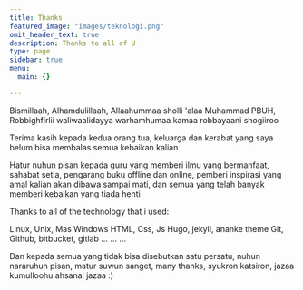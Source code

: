 ```yaml
---
title: Thanks
featured_image: "images/teknologi.png"
omit_header_text: true
description: Thanks to all of U
type: page
sidebar: true
menu:
  main: {}

---
```


Bismillaah, Alhamdulillaah, Allaahummaa sholli 'alaa Muhammad PBUH, Robbighfirlii waliwaalidayya warhamhumaa kamaa robbayaani shogiiroo

Terima kasih kepada kedua orang tua, keluarga dan kerabat yang saya belum bisa membalas semua kebaikan kalian

Hatur nuhun pisan kepada guru yang memberi ilmu yang bermanfaat, sahabat setia, pengarang buku offline dan online, pemberi inspirasi yang amal kalian akan dibawa sampai mati, dan semua yang telah banyak memberi kebaikan yang tiada henti

Thanks to all of the technology that i used:

Linux, Unix, Mas Windows
HTML, Css, Js
Hugo, jekyll, ananke theme
Git, Github, bitbucket, gitlab
...
...
...

Dan kepada semua yang tidak bisa disebutkan satu persatu, nuhun nararuhun pisan, matur suwun sanget, many thanks, syukron katsiron, jazaa kumulloohu ahsanal jazaa :)

